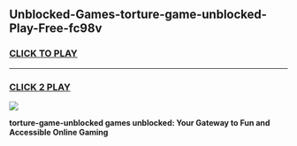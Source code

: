 
## Unblocked-Games-torture-game-unblocked-Play-Free-fc98v
<h3>
<a href="https://premium76.site?title=torture-game-unblocked&ref=18A1">CLICK TO PLAY</a></h3>
<hr>

<h3>
<a href="https://premium76.site?title=torture-game-unblocked&ref=18A1">CLICK 2 PLAY</a>
  
</h3>

<a href="https://premium76.site?title=torture-game-unblocked&ref=18A1"><img src="https://clearcache.store/games.png"></a>


**torture-game-unblocked games unblocked: Your Gateway to Fun and Accessible Online Gaming**
